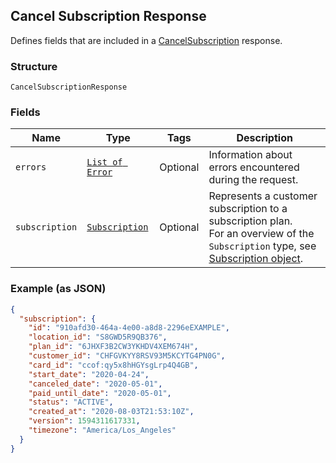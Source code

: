 ## Cancel Subscription Response

Defines fields that are included in a 
[CancelSubscription](#endpoint-subscriptions-cancelsubscription) response.

### Structure

`CancelSubscriptionResponse`

### Fields

| Name | Type | Tags | Description |
|  --- | --- | --- | --- |
| `errors` | [`List of Error`](/doc/models/error.md) | Optional | Information about errors encountered during the request. |
| `subscription` | [`Subscription`](/doc/models/subscription.md) | Optional | Represents a customer subscription to a subscription plan.<br>For an overview of the `Subscription` type, see <br>[Subscription object](https://developer.squareup.com/docs/docs/subscriptions-api/overview#subscription-object-overview). |

### Example (as JSON)

```json
{
  "subscription": {
    "id": "910afd30-464a-4e00-a8d8-2296eEXAMPLE",
    "location_id": "S8GWD5R9QB376",
    "plan_id": "6JHXF3B2CW3YKHDV4XEM674H",
    "customer_id": "CHFGVKYY8RSV93M5KCYTG4PN0G",
    "card_id": "ccof:qy5x8hHGYsgLrp4Q4GB",
    "start_date": "2020-04-24",
    "canceled_date": "2020-05-01",
    "paid_until_date": "2020-05-01",
    "status": "ACTIVE",
    "created_at": "2020-08-03T21:53:10Z",
    "version": 1594311617331,
    "timezone": "America/Los_Angeles"
  }
}
```


